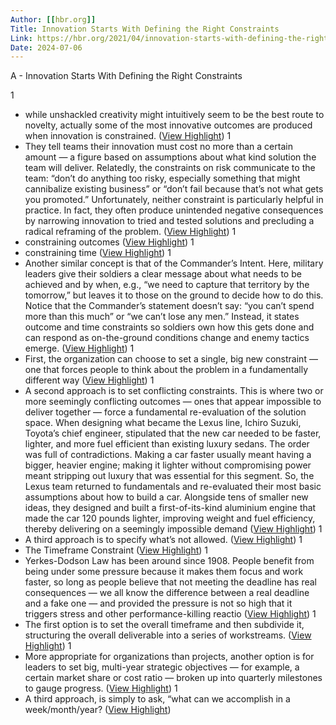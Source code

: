 ```yaml
---
Author: [[hbr.org]]
Title: Innovation Starts With Defining the Right Constraints
Link: https://hbr.org/2021/04/innovation-starts-with-defining-the-right-constraints
Date: 2024-07-06
---
```

A - Innovation Starts With Defining the Right Constraints

1
- while unshackled creativity might intuitively seem to be the best route to novelty, actually some of the most innovative outcomes are produced when innovation is constrained. ([View Highlight](https://instapaper.com/read/1401509692/16022965))
1
- They tell teams their innovation must cost no more than a certain amount — a figure based on assumptions about what kind solution the team will deliver. Relatedly, the constraints on risk communicate to the team: “don’t do anything too risky, especially something that might cannibalize existing business” or “don’t fail because that’s not what gets you promoted.”
  Unfortunately, neither constraint is particularly helpful in practice. In fact, they often produce unintended negative consequences by narrowing innovation to tried and tested solutions and precluding a radical reframing of the problem. ([View Highlight](https://instapaper.com/read/1401509692/16022970))
1
- constraining outcomes ([View Highlight](https://instapaper.com/read/1401509692/16022971))
1
- constraining time ([View Highlight](https://instapaper.com/read/1401509692/16022973))
1
- Another similar concept is that of the Commander’s Intent. Here, military leaders give their soldiers a clear message about what needs to be achieved and by when, e.g., “we need to capture that territory by the tomorrow,” but leaves it to those on the ground to decide how to do this. Notice that the Commander’s statement doesn’t say: “you can’t spend more than this much” or “we can’t lose any men.” Instead, it states outcome and time constraints so soldiers own how this gets done and can respond as on-the-ground conditions change and enemy tactics emerge. ([View Highlight](https://instapaper.com/read/1401509692/16022975))
1
- First, the organization can choose to set a single, big new constraint — one that forces people to think about the problem in a fundamentally different way ([View Highlight](https://instapaper.com/read/1401509692/16022978))
1
- A second approach is to set conflicting constraints. This is where two or more seemingly conflicting outcomes — ones that appear impossible to deliver together — force a fundamental re-evaluation of the solution space. When designing what became the Lexus line, Ichiro Suzuki, Toyota’s chief engineer, stipulated that the new car needed to be faster, lighter, and more fuel efficient than existing luxury sedans. The order was full of contradictions. Making a car faster usually meant having a bigger, heavier engine; making it lighter without compromising power meant stripping out luxury that was essential for this segment. So, the Lexus team returned to fundamentals and re-evaluated their most basic assumptions about how to build a car. Alongside tens of smaller new ideas, they designed and built a first-of-its-kind aluminium engine that made the car 120 pounds lighter, improving weight and fuel efficiency, thereby delivering on a seemingly impossible demand ([View Highlight](https://instapaper.com/read/1401509692/16022993))
1
- A third approach is to specify what’s not allowed. ([View Highlight](https://instapaper.com/read/1401509692/16022995))
1
- The Timeframe Constraint ([View Highlight](https://instapaper.com/read/1401509692/16023005))
1
- Yerkes-Dodson Law has been around since 1908. People benefit from being under some pressure because it makes them focus and work faster, so long as people believe that not meeting the deadline has real consequences — we all know the difference between a real deadline and a fake one — and provided the pressure is not so high that it triggers stress and other performance-killing reactio ([View Highlight](https://instapaper.com/read/1401509692/16023026))
1
- The first option is to set the overall timeframe and then subdivide it, structuring the overall deliverable into a series of workstreams. ([View Highlight](https://instapaper.com/read/1401509692/16023037))
1
- More appropriate for organizations than projects, another option is for leaders to set big, multi-year strategic objectives — for example, a certain market share or cost ratio — broken up into quarterly milestones to gauge progress. ([View Highlight](https://instapaper.com/read/1401509692/16023038))
1
- A third approach, is simply to ask, “what can we accomplish in a week/month/year? ([View Highlight](https://instapaper.com/read/1401509692/16023040))
